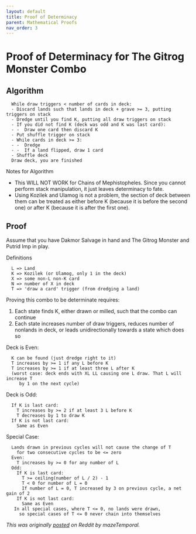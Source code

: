 ```yaml
---
layout: default
title: Proof of Determinacy
parent: Mathematical Proofs
nav_order: 3
---
```


# Proof of Determinacy for The Gitrog Monster Combo

## Algorithm
```
  While draw triggers < number of cards in deck:
  - Discard lands such that lands in deck + grave >= 3, putting triggers on stack
  - Dredge until you find K, putting all draw triggers on stack
  - If you did not find K (deck was odd and K was last card):
  - -  Draw one card then discard K
  - Put shuffle trigger on stack
  - While cards in deck >= 3:
  - -  Dredge
  - -  If a land flipped, draw 1 card
  - Shuffle deck
  Draw deck, you are finished
```
Notes for Algorithm
* This WILL NOT WORK for Chains of Mephistopheles. Since you cannot perform stack manipulation, it just leaves determinacy to fate.
* Using Kozilek and Ulamog is not a problem, the section of deck between them can be treated as either before K (because it is before the second one) or after K (because it is after the first one).

## Proof

Assume that you have Dakmor Salvage in hand and The Gitrog Monster and Putrid Imp in play.

Definitions
```
  L => Land
  K => Kozilek (or Ulamog, only 1 in the deck)
  X => some non-L non-K card
  N => number of X in deck
  T => 'draw a card' trigger (from dredging a land)
```

Proving this combo to be determinate requires:
1. Each state finds K, either drawn or milled, such that the combo can continue
2. Each state increases number of draw triggers, reduces number of nonlands in deck, or leads unidirectionally towards a state which does so

Deck is Even:
```
  K can be found (just dredge right to it)
  T increases by >= 1 if any L before K
  T increases by >= 1 if at least three L after K
  (worst case: deck ends with XL LL causing one L draw. That L will increase T 
     by 1 on the next cycle)
```

Deck is Odd:
```
  If K is last card:
    T increases by >= 2 if at least 3 L before K
    T decreases by 1 to draw K
  If K is not last card:
    Same as Even
```

Special Case:
```
  Lands drawn in previous cycles will not cause the change of T
    for two consecutive cycles to be <= zero
  Even:
    T increases by >= 0 for any number of L
  Odd:
    If K is last card:
      T >= ceiling(number of L / 2) - 1
      T < 0 for number of L = 0
      If number of L = 0, T increased by 3 on previous cycle, a net gain of 2
    If K is not last card:
      Same as Even
   In all special cases, where T <= 0, no lands were drawn,
     so special cases of T <= 0 never chain into themselves
```

*This was originally [posted](https://old.reddit.com/r/CompetitiveEDH/comments/4fbhk1/proof_of_determinacy_for_the_gitrog_monster_combo/) on Reddit by mazeTemporal.*
